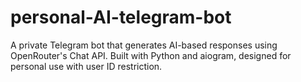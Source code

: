 # personal-AI-telegram-bot
A private Telegram bot that generates AI-based responses using OpenRouter's Chat API. Built with Python and aiogram, designed for personal use with user ID restriction.
